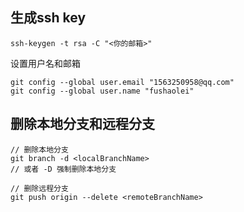 ## 生成ssh key

```
ssh-keygen -t rsa -C "<你的邮箱>"
```

设置用户名和邮箱

```
git config --global user.email "1563250958@qq.com"
git config --global user.name "fushaolei"
```





## 删除本地分支和远程分支

```
// 删除本地分支
git branch -d <localBranchName>
// 或者 -D 强制删除本地分支

// 删除远程分支
git push origin --delete <remoteBranchName>
```

